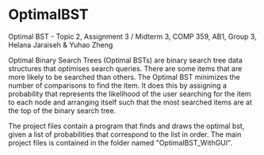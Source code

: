 # OptimalBST
Optimal BST - Topic 2, Assignment 3 / Midterm 3, COMP 359, AB1, Group 3, Helana Jaraiseh &amp; Yuhao Zheng

Optimal Binary Search Trees (Optimal BSTs) are binary search tree data structures that optimises search queries. 
There are some items that are more likely to be searched than others. The Optimal BST minimizes the number of comparisons to find the item.
It does this by assigning a probability that represents the likelihood of the user searching for the item to each node 
and arranging itself such that the most searched items are at the top of the binary search tree.

The project files contain a program that finds and draws the optimal bst, given a list of probabilities that correspond to the list in order.
The main project files is contained in the folder named "OptimalBST_WithGUI".
